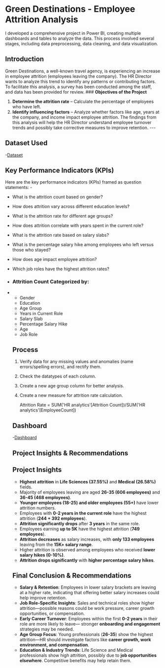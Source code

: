 # **Green Destinations - Employee Attrition Analysis**
I developed a comprehensive project in Power BI, creating multiple dashboards and tables to analyze the data. This process involved several stages, including data preprocessing, data cleaning, and data visualization.
 
## **Introduction** 
Green Destinations, a well-known travel agency, is experiencing an increase in employee attrition (employees leaving the company). The HR Director wants to analyze this trend to identify any patterns or contributing factors. To facilitate this analysis, a survey has been conducted among the staff, and data has been provided for review. ### **Objectives of the Project** 
1. **Determine the attrition rate** – Calculate the percentage of employees who have left.
2. **Identify influencing factors** – Analyze whether factors like age, years at the company, and income impact employee attrition. The findings from this analysis will help the HR Director understand employee turnover trends and possibly take corrective measures to improve retention. ---
## **Dataset Used**
-<a href="https://github.com/maria-vensa/Greendestinations_HR-Analytics/blob/main/greendestination%20(1).csv">Dataset</a>

## **Key Performance Indicators (KPIs)** 
Here are the key performance indicators (KPIs) framed as question statements: - 
- What is the attrition count based on gender?
- How does attrition vary across different education levels?
- What is the attrition rate for different age groups?
- How does attrition correlate with years spent in the current role?
- What is the attrition rate based on salary slabs?
- What is the percentage salary hike among employees who left versus those who stayed?
- How does age impact employee attrition?
- Which job roles have the highest attrition rates?
- ### **Attrition Count Categorized by:**
- - Gender
  - Education
  - Age Group
  - Years in Current Role
  - Salary Slab
  - Percentage Salary Hike
  - Age
  - Job Role
  ## **Process**
    1. Verify data for any missing values and anomalies (name errors/spelling errors), and rectify them.
    2. Check the datatypes of each column.
    3. Create a new age group column for better analysis.
    4. Create a new measure for attrition rate calculation.

       Attrition Rate = SUM('HR analytics'[Attrition Count])/SUM('HR analytics'[EmployeeCount])
  ## **Dashboard**
    -<a href="https://github.com/maria-vensa/Greendestinations_HR-Analytics/blob/main/dashboard%20pic.png">Dashboard</a>
  
  ## **Project Insights & Recommendations**

  ## **Project Insights**
  - **Highest attrition** in **Life Sciences (37.55%)** and **Medical (26.58%)** fields.
  - Majority of employees leaving are aged **26-35 (606 employees)** and **36-45 (468 employees)**.
  - **Younger employees (18-25) and older employees (55+)** have lower attrition numbers.
  - Employees with **0-2 years in the current role** have the highest attrition (**244 + 392 employees**).
  - **Attrition significantly drops** after **3 years** in the same role.
  - Employees earning **up to 5K** have the highest attrition (**749 employees**).
  - **Attrition decreases** as salary increases, with **only 133 employees** leaving from the **15K+ salary 
     range**.
  - Higher attrition is observed among employees who received **lower salary hikes (0-10%)**.
  - **Attrition drops significantly** with **higher percentage salary hikes**.

  ## **Final Conclusion & Recommendations**
  - **Salary & Retention**: Employees in lower salary brackets are leaving at a higher rate, indicating that 
    offering better salary increases could help improve retention.
  - **Job Role-Specific Insights**: Sales and technical roles show higher attrition—possible reasons could be work 
    pressure, career growth opportunities, or compensation.
  - **Early Career Turnover**: Employees within the first **0-2 years** in their role are more likely to leave— 
    stronger **onboarding and engagement** strategies may be needed.
  - **Age Group Focus**: Young professionals (**26-35**) show the highest attrition—HR should investigate factors 
    like **career growth, work environment, and compensation**.
  - **Education & Industry Trends**: Life Science and Medical professionals show high attrition, possibly due to 
    **job opportunities elsewhere**. Competitive benefits may help retain them.
